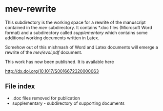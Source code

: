 # mev-rewrite #
This subdirectory is the working space for a rewrite of the manuscript contained in the _mev_ subdirectory. It contains *.doc files (Microsoft Word format)  and a subdirectory called _supplementary_  which contains some additional working documents written in Latex.

Somehow out of this mishmash of Word and Latex documents  will emerge a rewrite of the _mev/evol.pdf_ document.

This work has now been published. It is available here

http://dx.doi.org/10.1017/S0016672320000063

## File index ##
* .doc files removed for publication
* supplementary - subdirectory of supporting documents
